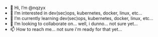 - 👋 Hi, I’m @nqzyx
- 👀 I’m interested in dev(sec)ops, kubernetes, docker, linux, etc...
- 🌱 I’m currently learning dev(sec)ops, kubernetes, docker, linux, etc...
- 💞️ I’m looking to collaborate on... well, i dunno... not sure yet...
- 📫 How to reach me... not sure i'm ready for that yet...

<!---
nqzyx/nqzyx is a ✨ special ✨ repository because its `README.md` (this file) appears on your GitHub profile.
You can click the Preview link to take a look at your changes.
--->
